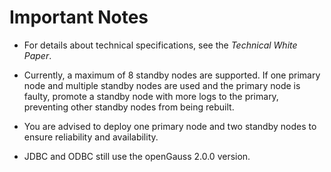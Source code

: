 # Important Notes<a name="EN-US_TOPIC_0289899192"></a>

+ For details about technical specifications, see the  _Technical White Paper_.

+ Currently, a maximum of 8 standby nodes are supported. If one primary node and multiple standby nodes are used and the primary node is faulty, promote a standby node with more logs to the primary, preventing other standby nodes from being rebuilt.

+ You are advised to deploy one primary node and two standby nodes to ensure reliability and availability.
+ JDBC and ODBC still use the openGauss 2.0.0 version.

